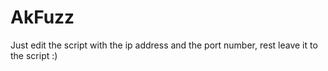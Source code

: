 # AkFuzz
Just edit the script with the ip address and the port number, rest leave it to the script :)
